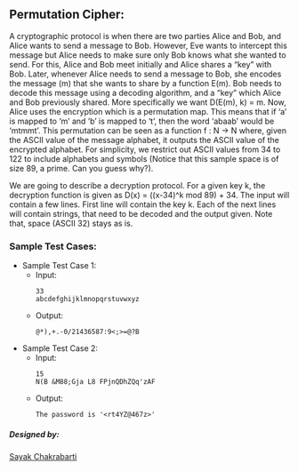 ## Permutation Cipher:
A cryptographic protocol is when there are two parties Alice and Bob, and Alice wants to send a message to Bob. However, Eve wants to intercept this message but Alice needs to make sure only Bob knows what she wanted to send. 
For this, Alice and Bob meet initially and Alice shares a “key” with Bob. Later, whenever Alice needs to send a message to Bob, she encodes the message (m) that she wants to share by a function E(m). Bob needs to decode this message using a decoding algorithm, and a “key” which Alice and Bob previously shared. More specifically we want D(E(m), k) = m.
Now, Alice uses the encryption which is a permutation map. This means that if ‘a’ is mapped to ‘m’ and ‘b’ is mapped to ‘t’, then the word ‘abaab’ would be ‘mtmmt’. This permutation can be seen as a function f : N -> N where, given the ASCII value of the message alphabet, it outputs the ASCII value of the encrypted alphabet. For simplicity, we restrict out ASCII values from 34 to 122 to include alphabets and symbols (Notice that this sample space is of size 89, a prime. Can you guess why?).

We are going to describe a decryption protocol. For a given key k, the decryption function is given as D(x) = ((x-34)^k mod 89) + 34.
The input will contain a few lines. First line will contain the key k. 
Each of the next lines will contain strings, that need to be decoded and the output given. Note that, space (ASCII 32) stays as is.


### Sample Test Cases:
* Sample Test Case 1:
  * Input:
    ```
    33
    abcdefghijklmnopqrstuvwxyz
    ```
  * Output:
    ```
    @*),+.-0/21436587:9<;>=@?B
    ```
* Sample Test Case 2:
  * Input:
    ```
    15
    N(B &M88;Gja L8 FPjnQDhZQq'zAF
    ```
  * Output: 
    ```
    The password is '<rt4YZ@467z>'
    ```
  
  
  
  
  
##### Designed by:
[Sayak Chakrabarti](mailto:sayak@cse.iitk.ac.in)
